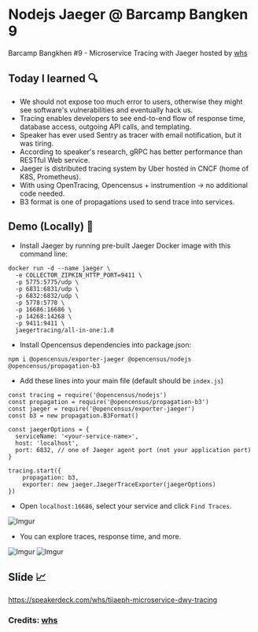 # Nodejs Jaeger @ Barcamp Bangken 9
Barcamp Bangkhen #9 - Microservice Tracing with Jaeger hosted by [whs](https://github.com/whs)

## Today I learned  :mag:
- We should not expose too much error to users, otherwise they might see software's vulnerabilities and eventually hack us.
- Tracing enables developers to see end-to-end flow of response time, database access, outgoing API calls, and templating.
- Speaker has ever used Sentry as tracer with email notification, but it was tiring.
- According to speaker's research, gRPC has better performance than RESTful Web service.
- Jaeger is distributed tracing system by Uber hosted in CNCF (home of K8S, Prometheus).
- With using OpenTracing, Opencensus + instrumention -> no additional code needed.
- B3 format is one of propagations used to send trace into services.

## Demo (Locally)  :rocket:

- Install Jaeger by running pre-built Jaeger Docker image with this command line:

```
docker run -d --name jaeger \
  -e COLLECTOR_ZIPKIN_HTTP_PORT=9411 \
  -p 5775:5775/udp \
  -p 6831:6831/udp \
  -p 6832:6832/udp \
  -p 5778:5778 \
  -p 16686:16686 \
  -p 14268:14268 \
  -p 9411:9411 \
  jaegertracing/all-in-one:1.8
```

- Install Opencensus dependencies into package.json:

```
npm i @opencensus/exporter-jaeger @opencensus/nodejs @opencensus/propagation-b3
```

- Add these lines into your main file (default should be `index.js`)

```
const tracing = require('@opencensus/nodejs')
const propagation = require('@opencensus/propagation-b3')
const jaeger = require('@opencensus/exporter-jaeger')
const b3 = new propagation.B3Format()

const jaegerOptions = {
  serviceName: '<your-service-name>',
  host: 'localhost',
  port: 6832, // one of Jaeger agent port (not your application port)
}

tracing.start({
    propagation: b3,
    exporter: new jaeger.JaegerTraceExporter(jaegerOptions)
})
```

- Open `localhost:16686`, select your service and click `Find Traces`.

![Imgur](https://i.imgur.com/BntdBIr.png)

- You can explore traces, response time, and more.

![Imgur](https://i.imgur.com/ovmWAED.png)
![Imgur](https://i.imgur.com/dPGaTkl.png)


## Slide :chart_with_upwards_trend:
https://speakerdeck.com/whs/tiiaeph-microservice-dwy-tracing

### Credits: [whs](https://github.com/whs)
